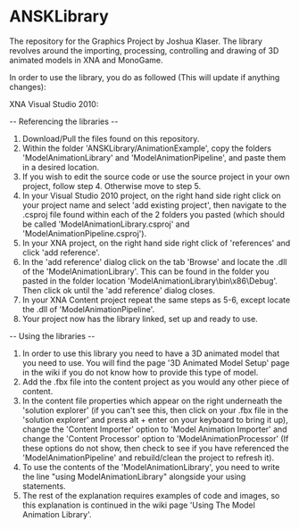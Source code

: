 ANSKLibrary
===========

The repository for the Graphics Project by Joshua Klaser. The library revolves around the importing, processing, controlling and drawing of 3D animated models in XNA and MonoGame.

In order to use the library, you do as followed (This will update if anything changes):

XNA Visual Studio 2010:

-- Referencing the libraries --

1. Download/Pull the files found on this repository.
2. Within the folder 'ANSKLibrary/AnimationExample', copy the folders 'ModelAnimationLibrary' and 'ModelAnimationPipeline', and paste them in a desired location.
3. If you wish to edit the source code or use the source project in your own project, follow step 4. Otherwise move to step 5.
4. In your Visual Studio 2010 project, on the right hand side right click on your project name and select 'add existing project', then navigate to the .csproj file found within each of the 2 folders you pasted (which should be called 'ModelAnimationLibrary.csproj' and 'ModelAnimationPipeline.csproj').
5. In your XNA project, on the right hand side right click of 'references' and click 'add reference'.
6. In the 'add reference' dialog click on the tab 'Browse' and locate the .dll of the 'ModelAnimationLibrary'. This can be found in the folder you pasted in the folder location 'ModelAnimationLibrary\bin\x86\Debug'. Then click ok until the 'add reference' dialog closes.
7. In your XNA Content project repeat the same steps as 5-6, except locate the .dll of 'ModelAnimationPipeline'.
8. Your project now has the library linked, set up and ready to use.

-- Using the libraries --

1. In order to use this library you need to have a 3D animated model that you need to use. You will find the page '3D Animated Model Setup' page in the wiki if you do not know how to provide this type of model.
2. Add the .fbx file into the content project as you would any other piece of content.
3. In the content file properties which appear on the right underneath the 'solution explorer' (if you can't see this, then click on your .fbx file in the 'solution explorer' and press alt + enter on your keyboard to bring it up), change the 'Content Importer' option to 'Model Animation Importer' and change the 'Content Processor' option to 'ModelAnimationProcessor' (If these options do not show, then check to see if you have referenced the 'ModelAnimationPipeline' and rebuild/clean the project to refresh it).
4. To use the contents of the 'ModelAnimationLibrary', you need to write the line "using ModelAnimationLibrary" alongside your using statements.
5. The rest of the explanation requires examples of code and images, so this explanation is continued in the wiki page 'Using The Model Animation Library'. 
